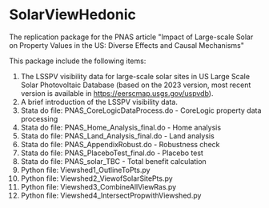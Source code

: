 # SolarViewHedonic
The replication package for the PNAS article "Impact of Large-scale Solar on Property Values in the US: Diverse Effects and Causal Mechanisms"

This package include the following items:
1. The LSSPV visibility data for large-scale solar sites in US Large Scale Solar Photovoltaic Database (based on the 2023 version, most recent version is available in https://eerscmap.usgs.gov/uspvdb).
2. A brief introduction of the LSSPV visibility data.
3. Stata do file: PNAS_CoreLogicDataProcess.do - CoreLogic property data processing
4. Stata do file: PNAS_Home_Analysis_final.do - Home analysis
5. Stata do file: PNAS_Land_Analysis_final.do - Land analysis 
6. Stata do file: PNAS_AppendixRobust.do - Robustness check 
7. Stata do file: PNAS_PlaceboTest_final.do - Placebo test 
8. Stata do file: PNAS_solar_TBC - Total benefit calculation 
9. Python file: Viewshed1_OutlineToPts.py
10. Python file: Viewshed2_ViewofSolarSitePts.py
11. Python file: Viewshed3_CombineAllViewRas.py
12. Python file: Viewshed4_IntersectPropwithViewshed.py
